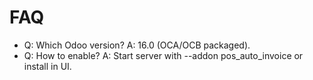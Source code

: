 # FAQ

- Q: Which Odoo version? A: 16.0 (OCA/OCB packaged).
- Q: How to enable? A: Start server with --addon pos_auto_invoice or install in UI.
